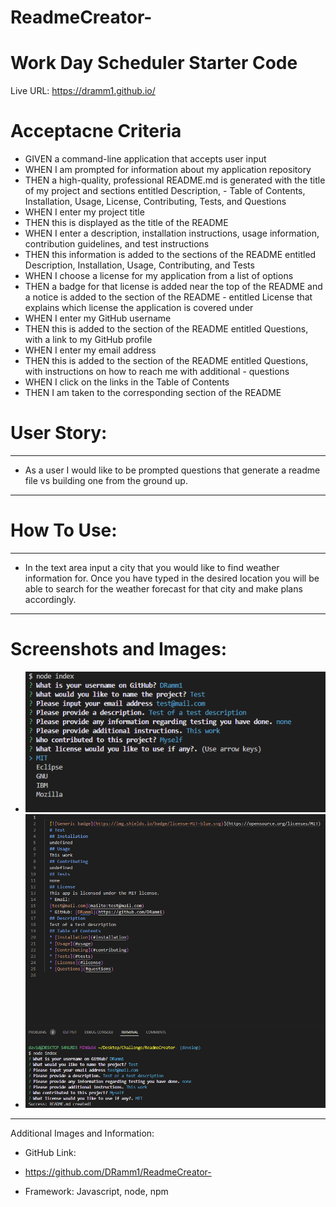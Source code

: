 # ReadmeCreator-

# Work Day Scheduler Starter Code
Live URL: https://dramm1.github.io/

# Acceptacne Criteria
- GIVEN a command-line application that accepts user input
- WHEN I am prompted for information about my application repository
- THEN a high-quality, professional README.md is generated with the title of my project and sections entitled Description, - Table of Contents, Installation, Usage, License, Contributing, Tests, and Questions
- WHEN I enter my project title
- THEN this is displayed as the title of the README
- WHEN I enter a description, installation instructions, usage information, contribution guidelines, and test instructions
- THEN this information is added to the sections of the README entitled Description, Installation, Usage, Contributing, and  Tests
- WHEN I choose a license for my application from a list of options
- THEN a badge for that license is added near the top of the README and a notice is added to the section of the README - entitled License that explains which license the application is covered under
- WHEN I enter my GitHub username
- THEN this is added to the section of the README entitled Questions, with a link to my GitHub profile
- WHEN I enter my email address
- THEN this is added to the section of the README entitled Questions, with instructions on how to reach me with additional - questions
- WHEN I click on the links in the Table of Contents
- THEN I am taken to the corresponding section of the README
# User Story:
------------
- As a user I would like to be prompted questions that generate a readme file vs building one from the ground up.
--------------------------------------

# How To Use:
-------------
- In the text area input a city that you would like to find weather information for. Once you have typed in the desired location you will be able to search for the weather forecast for that city and make plans accordingly.
------------------

# Screenshots and Images:
- ![](https://github.com/DRamm1/ReadmeCreator-/blob/main/assets/images/nodereadme.png)
- ![](https://github.com/DRamm1/ReadmeCreator-/blob/main/assets/images/nodereadmedone.png)
------------------
 Additional Images and Information:

- GitHub Link:

- https://github.com/DRamm1/ReadmeCreator-

- Framework:
Javascript, node, npm